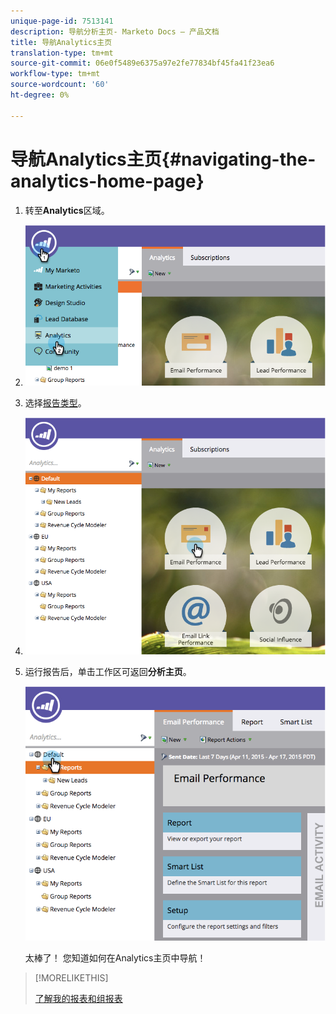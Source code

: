 ```yaml
---
unique-page-id: 7513141
description: 导航分析主页- Marketo Docs — 产品文档
title: 导航Analytics主页
translation-type: tm+mt
source-git-commit: 06e0f5489e6375a97e2fe77834bf45fa41f23ea6
workflow-type: tm+mt
source-wordcount: '60'
ht-degree: 0%

---
```



# 导航Analytics主页{#navigating-the-analytics-home-page}

1. 转至&#x200B;**Analytics**&#x200B;区域。

1. ![](assets/image2015-4-27-8-3a38-3a10.png)

1. 选择[报告类型](/help/marketo/product-docs/reporting/basic-reporting/report-types/report-type-overview.md)。

1. ![](assets/image2015-4-27-8-3a38-3a22.png)

1. 运行报告后，单击工作区可返回&#x200B;**分析主页**。

   ![](assets/image2015-4-27-8-3a38-3a34.png)

   太棒了！ 您知道如何在Analytics主页中导航！

>[!MORELIKETHIS]
>
>[了解我的报表和组报表](/help/marketo/product-docs/reporting/basic-reporting/creating-reports/understanding-my-reports-and-group-reports.md)
